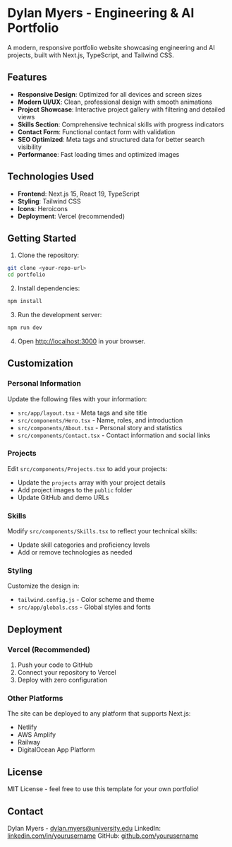 # Dylan Myers - Engineering & AI Portfolio

A modern, responsive portfolio website showcasing engineering and AI projects, built with Next.js, TypeScript, and Tailwind CSS.

## Features

- **Responsive Design**: Optimized for all devices and screen sizes
- **Modern UI/UX**: Clean, professional design with smooth animations
- **Project Showcase**: Interactive project gallery with filtering and detailed views
- **Skills Section**: Comprehensive technical skills with progress indicators
- **Contact Form**: Functional contact form with validation
- **SEO Optimized**: Meta tags and structured data for better search visibility
- **Performance**: Fast loading times and optimized images

## Technologies Used

- **Frontend**: Next.js 15, React 19, TypeScript
- **Styling**: Tailwind CSS
- **Icons**: Heroicons
- **Deployment**: Vercel (recommended)

## Getting Started

1. Clone the repository:
```bash
git clone <your-repo-url>
cd portfolio
```

2. Install dependencies:
```bash
npm install
```

3. Run the development server:
```bash
npm run dev
```

4. Open [http://localhost:3000](http://localhost:3000) in your browser.

## Customization

### Personal Information
Update the following files with your information:
- `src/app/layout.tsx` - Meta tags and site title
- `src/components/Hero.tsx` - Name, roles, and introduction
- `src/components/About.tsx` - Personal story and statistics
- `src/components/Contact.tsx` - Contact information and social links

### Projects
Edit `src/components/Projects.tsx` to add your projects:
- Update the `projects` array with your project details
- Add project images to the `public` folder
- Update GitHub and demo URLs

### Skills
Modify `src/components/Skills.tsx` to reflect your technical skills:
- Update skill categories and proficiency levels
- Add or remove technologies as needed

### Styling
Customize the design in:
- `tailwind.config.js` - Color scheme and theme
- `src/app/globals.css` - Global styles and fonts

## Deployment

### Vercel (Recommended)
1. Push your code to GitHub
2. Connect your repository to Vercel
3. Deploy with zero configuration

### Other Platforms
The site can be deployed to any platform that supports Next.js:
- Netlify
- AWS Amplify
- Railway
- DigitalOcean App Platform

## License

MIT License - feel free to use this template for your own portfolio!

## Contact

Dylan Myers - dylan.myers@university.edu
LinkedIn: [linkedin.com/in/yourusername](https://linkedin.com/in/yourusername)
GitHub: [github.com/yourusername](https://github.com/yourusername)

